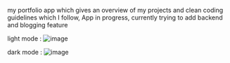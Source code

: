my portfolio app which gives an overview of my projects and clean coding guidelines which I follow,
App in progress, currently trying to add backend and blogging feature

light mode :
![image](https://user-images.githubusercontent.com/26547290/140630776-2b6302b8-d800-4a96-8ae2-c5a80c46bd30.png)

dark mode :
![image](https://user-images.githubusercontent.com/26547290/140630788-e5683321-9a60-45bd-a43b-0ce5b9c384f2.png)

